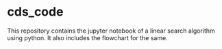# cds_code
This repository contains the jupyter notebook of a linear search algorithm using python. It also includes the flowchart for the same.
